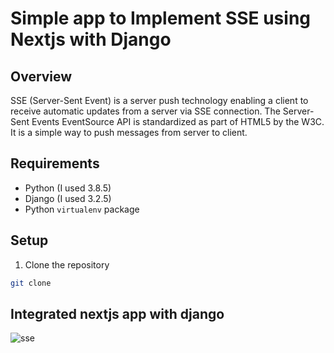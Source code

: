 # Simple app to Implement SSE using Nextjs with Django

## Overview

SSE (Server-Sent Event) is a server push technology enabling a client to receive automatic updates from a server via SSE connection. The Server-Sent Events EventSource API is standardized as part of HTML5 by the W3C. It is a simple way to push messages from server to client.

## Requirements

- Python (I used 3.8.5)
- Django (I used 3.2.5)
- Python `virtualenv` package

## Setup

1. Clone the repository

```bash
git clone
```

## Integrated nextjs app with django
![sse](https://github.com/JuanSebastianGB/sse-django-nextjs/assets/85469830/c85c577d-760f-484e-b2ef-c59bccb3b1a7)


